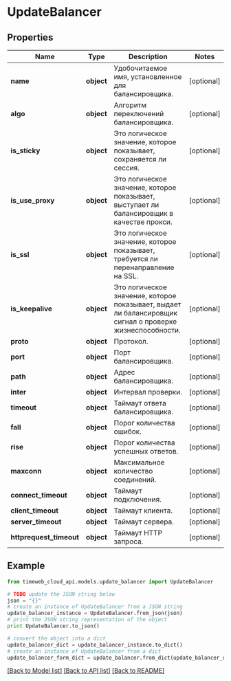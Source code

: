 # UpdateBalancer


## Properties
Name | Type | Description | Notes
------------ | ------------- | ------------- | -------------
**name** | **object** | Удобочитаемое имя, установленное для балансировщика. | [optional] 
**algo** | **object** | Алгоритм переключений балансировщика. | [optional] 
**is_sticky** | **object** | Это логическое значение, которое показывает, сохраняется ли сессия. | [optional] 
**is_use_proxy** | **object** | Это логическое значение, которое показывает, выступает ли балансировщик в качестве прокси. | [optional] 
**is_ssl** | **object** | Это логическое значение, которое показывает, требуется ли перенаправление на SSL. | [optional] 
**is_keepalive** | **object** | Это логическое значение, которое показывает, выдает ли балансировщик сигнал о проверке жизнеспособности. | [optional] 
**proto** | **object** | Протокол. | [optional] 
**port** | **object** | Порт балансировщика. | [optional] 
**path** | **object** | Адрес балансировщика. | [optional] 
**inter** | **object** | Интервал проверки. | [optional] 
**timeout** | **object** | Таймаут ответа балансировщика. | [optional] 
**fall** | **object** | Порог количества ошибок. | [optional] 
**rise** | **object** | Порог количества успешных ответов. | [optional] 
**maxconn** | **object** | Максимальное количество соединений. | [optional] 
**connect_timeout** | **object** | Таймаут подключения. | [optional] 
**client_timeout** | **object** | Таймаут клиента. | [optional] 
**server_timeout** | **object** | Таймаут сервера. | [optional] 
**httprequest_timeout** | **object** | Таймаут HTTP запроса. | [optional] 

## Example

```python
from timeweb_cloud_api.models.update_balancer import UpdateBalancer

# TODO update the JSON string below
json = "{}"
# create an instance of UpdateBalancer from a JSON string
update_balancer_instance = UpdateBalancer.from_json(json)
# print the JSON string representation of the object
print UpdateBalancer.to_json()

# convert the object into a dict
update_balancer_dict = update_balancer_instance.to_dict()
# create an instance of UpdateBalancer from a dict
update_balancer_form_dict = update_balancer.from_dict(update_balancer_dict)
```
[[Back to Model list]](../README.md#documentation-for-models) [[Back to API list]](../README.md#documentation-for-api-endpoints) [[Back to README]](../README.md)


